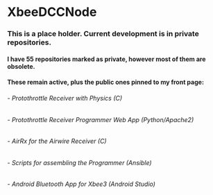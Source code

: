 # XbeeDCCNode

### This is a place holder. Current development is in private repositories.

#### I have 55 repositories marked as private, however most of them are obsolete.
#### These remain active, plus the public ones pinned to my front page:
###### - Protothrottle Receiver with Physics (C)
###### - Protothrottle Receiver Programmer Web App (Python/Apache2)
###### - AirRx for the Airwire Receiver (C)
###### - Scripts for assembling the Programmer (Ansible)
###### - Android Bluetooth App for Xbee3 (Android Studio)
